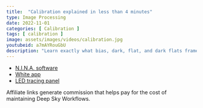 ```yaml
---
title:  "Calibration explained in less than 4 minutes"
type: Image Processing
date: 2022-11-01
categories: [ Calibration ]
tags: [ calibration ]
image: assets/images/videos/calibration.jpg
youtubeid: a7mAYRouGbU
description: "Learn exactly what bias, dark, flat, and dark flats frames are, why they are important, and how to take them in this short video with visual demonstrations of the results."
---
```


- [N.I.N.A. software](https://nighttime-imaging.eu/download/)
- [White app](https://play.google.com/store/apps/details?id=com.hungrydroid.whitescreen&gl=US)
- [LED tracing panel](https://amzn.to/3WoiPhB)

Affiliate links generate commission that helps pay for the cost of maintaining Deep Sky Workflows.